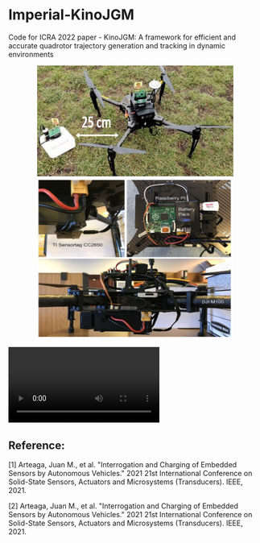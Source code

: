 # Imperial-KinoJGM
Code for ICRA 2022 paper - KinoJGM: A framework for efficient and accurate quadrotor trajectory generation and tracking in dynamic environments

<p align="center">
  <img src="DJI_M100.jpg" width = "390" height = "219.7"/>
  <img src="wireless_sensors.jpg" width = "390" height = "319.7"/>
</p>

![video](video-full.mp4)

## Reference:
[1] Arteaga, Juan M., et al. "Interrogation and Charging of Embedded Sensors by Autonomous Vehicles." 2021 21st International Conference on Solid-State Sensors, Actuators and Microsystems (Transducers). IEEE, 2021.

[2] Arteaga, Juan M., et al. "Interrogation and Charging of Embedded Sensors by Autonomous Vehicles." 2021 21st International Conference on Solid-State Sensors, Actuators and Microsystems (Transducers). IEEE, 2021.
